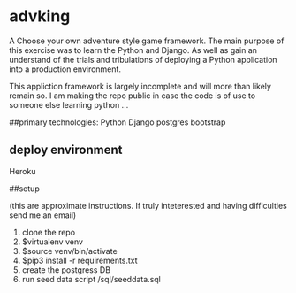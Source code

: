 # advking
A Choose your own adventure style game framework. The main purpose of this exercise was to learn the  Python and Django. As well as gain an understand of the trials and tribulations of deploying a Python application into a production environment.

This appliction framework is largely incomplete and will more than likely remain so. I am making the repo public in case the code is of use to someone else learning python ...

##primary technologies:
Python
Django
postgres
bootstrap

## deploy environment
Heroku

##setup 

(this are approximate instructions. If truly inteterested and having difficulties send me an email)

1) clone the repo
2) $virtualenv venv
3) $source venv/bin/activate
4) $pip3 install -r requirements.txt
5) create the postgress DB
6) run seed data script /sql/seeddata.sql
